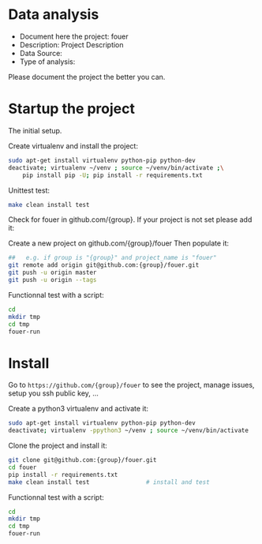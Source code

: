 # Data analysis
- Document here the project: fouer
- Description: Project Description
- Data Source:
- Type of analysis:

Please document the project the better you can.

# Startup the project

The initial setup.

Create virtualenv and install the project:
```bash
sudo apt-get install virtualenv python-pip python-dev
deactivate; virtualenv ~/venv ; source ~/venv/bin/activate ;\
    pip install pip -U; pip install -r requirements.txt
```

Unittest test:
```bash
make clean install test
```

Check for fouer in github.com/{group}. If your project is not set please add it:

Create a new project on github.com/{group}/fouer
Then populate it:

```bash
##   e.g. if group is "{group}" and project_name is "fouer"
git remote add origin git@github.com:{group}/fouer.git
git push -u origin master
git push -u origin --tags
```

Functionnal test with a script:

```bash
cd
mkdir tmp
cd tmp
fouer-run
```

# Install

Go to `https://github.com/{group}/fouer` to see the project, manage issues,
setup you ssh public key, ...

Create a python3 virtualenv and activate it:

```bash
sudo apt-get install virtualenv python-pip python-dev
deactivate; virtualenv -ppython3 ~/venv ; source ~/venv/bin/activate
```

Clone the project and install it:

```bash
git clone git@github.com:{group}/fouer.git
cd fouer
pip install -r requirements.txt
make clean install test                # install and test
```
Functionnal test with a script:

```bash
cd
mkdir tmp
cd tmp
fouer-run
```
